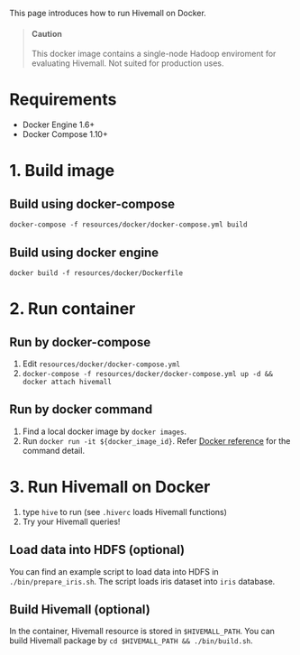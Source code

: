<!--
  Licensed to the Apache Software Foundation (ASF) under one
  or more contributor license agreements.  See the NOTICE file
  distributed with this work for additional information
  regarding copyright ownership.  The ASF licenses this file
  to you under the Apache License, Version 2.0 (the
  "License"); you may not use this file except in compliance
  with the License.  You may obtain a copy of the License at

    http://www.apache.org/licenses/LICENSE-2.0

  Unless required by applicable law or agreed to in writing,
  software distributed under the License is distributed on an
  "AS IS" BASIS, WITHOUT WARRANTIES OR CONDITIONS OF ANY
  KIND, either express or implied.  See the License for the
  specific language governing permissions and limitations
  under the License.
-->

This page introduces how to run Hivemall on Docker.

<!-- toc -->

> #### Caution
> This docker image contains a single-node Hadoop enviroment for evaluating Hivemall. Not suited for production uses.

# Requirements

 * Docker Engine 1.6+
 * Docker Compose 1.10+

# 1. Build image

## Build using docker-compose
  
  `docker-compose -f resources/docker/docker-compose.yml build`

## Build using docker engine
  
  `docker build -f resources/docker/Dockerfile`

# 2. Run container

## Run by docker-compose

  1. Edit `resources/docker/docker-compose.yml`
  2. `docker-compose -f resources/docker/docker-compose.yml up -d && docker attach hivemall`

## Run by docker command

  1. Find a local docker image by `docker images`.
  2. Run `docker run -it ${docker_image_id}`. 
     Refer [Docker reference](https://docs.docker.com/engine/reference/run/) for the command detail.

# 3. Run Hivemall on Docker

  1. type `hive` to run (see `.hiverc` loads Hivemall functions)
  2. Try your Hivemall queries!

## Load data into HDFS (optional)

  You can find an example script to load data into HDFS in `./bin/prepare_iris.sh`.
  The script loads iris dataset into `iris` database.

## Build Hivemall (optional)

  In the container, Hivemall resource is stored in `$HIVEMALL_PATH`.
  You can build Hivemall package by `cd $HIVEMALL_PATH && ./bin/build.sh`.
